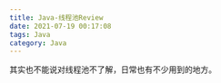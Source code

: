 ```yaml
---
title: Java-线程池Review
date: 2021-07-19 00:17:08
tags: Java
category: Java
---
```

其实也不能说对线程池不了解，日常也有不少用到的地方。
